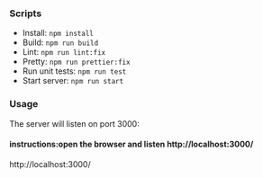 ### Scripts
- Install: ```npm install```
- Build: ```npm run build```
- Lint: ```npm run lint:fix```
- Pretty: ```npm run prettier:fix```
- Run unit tests: ```npm run test```
- Start server: ```npm run start```

### Usage
The server will listen on port 3000:

#### instructions:open the browser and listen http://localhost:3000/
http://localhost:3000/
